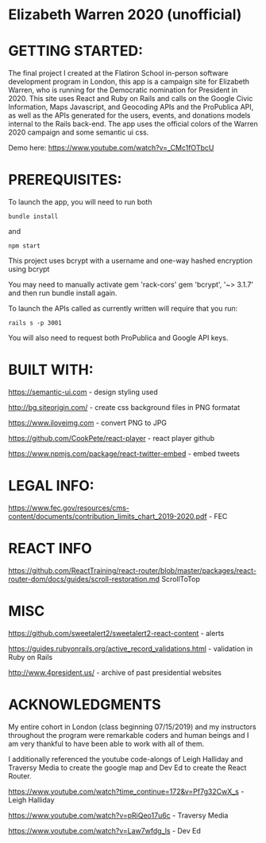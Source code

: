 # Elizabeth Warren 2020 (unofficial)

# GETTING STARTED:

The final project I created at the Flatiron School in-person software development program in London, this app is a campaign site for Elizabeth Warren, who is running for the Democratic nomination for President in 2020. This site uses React and Ruby on Rails and calls on the Google Civic Information, Maps Javascript, and Geocoding APIs and the ProPublica API, as well as the APIs generated for the users, events, and donations models internal to the Rails back-end. The app uses the official colors of the Warren 2020 campaign and some semantic ui css.   

Demo here: https://www.youtube.com/watch?v=_CMc1fOTbcU

# PREREQUISITES:

To launch the app, you will need to run both 

```bundle install``` 

and 

```npm start ```

This project uses bcrypt with a username and one-way hashed encryption using bcrypt

You may need to manually activate gem 'rack-cors' gem 'bcrypt', '~> 3.1.7' and then run bundle install again.

To launch the APIs called as currently written will require that you run: 

```rails s -p 3001```

You will also need to request both ProPublica and Google API keys. 

# BUILT WITH: 

https://semantic-ui.com - design styling used

http://bg.siteorigin.com/ - create css background files in PNG formatat 

https://www.iloveimg.com - convert PNG to JPG

https://github.com/CookPete/react-player - react player github

https://www.npmjs.com/package/react-twitter-embed - embed tweets

# LEGAL INFO: 

https://www.fec.gov/resources/cms-content/documents/contribution_limits_chart_2019-2020.pdf - FEC 

# REACT INFO 

https://github.com/ReactTraining/react-router/blob/master/packages/react-router-dom/docs/guides/scroll-restoration.md ScrollToTop

# MISC 

https://github.com/sweetalert2/sweetalert2-react-content - alerts

https://guides.rubyonrails.org/active_record_validations.html - validation in Ruby on Rails

http://www.4president.us/ - archive of past presidential websites 

# ACKNOWLEDGMENTS

My entire cohort in London (class beginning 07/15/2019) and my instructors throughout the program were remarkable coders and human beings and I am very thankful to have been able to work with all of them. 

I additionally referenced the youtube code-alongs of Leigh Halliday and Traversy Media to create the google map and Dev Ed to create the React Router.

https://www.youtube.com/watch?time_continue=172&v=Pf7g32CwX_s - Leigh Halliday

https://www.youtube.com/watch?v=pRiQeo17u6c - Traversy Media

https://www.youtube.com/watch?v=Law7wfdg_ls - Dev Ed
